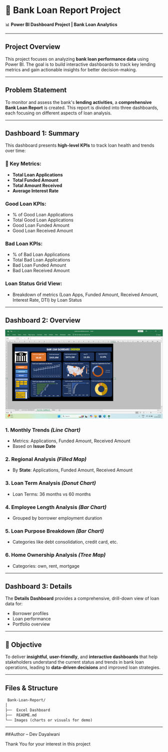 ﻿
# 🏦 Bank Loan Report Project

📊 **Power BI Dashboard Project | Bank Loan Analytics**  

---

## Project Overview

This project focuses on analyzing **bank loan performance data** using Power BI. The goal is to build interactive dashboards to track key lending metrics and gain actionable insights for better decision-making.

---

## Problem Statement

To monitor and assess the bank's **lending activities**, a **comprehensive Bank Loan Report** is created. This report is divided into three dashboards, each focusing on different aspects of loan analysis.

---

## Dashboard 1: Summary

This dashboard presents **high-level KPIs** to track loan health and trends over time:

### 🔑 Key Metrics:
- **Total Loan Applications**
- **Total Funded Amount** 
- **Total Amount Received** 
- **Average Interest Rate** 

### Good Loan KPIs:
- % of Good Loan Applications
- Total Good Loan Applications
- Good Loan Funded Amount
- Good Loan Received Amount

### Bad Loan KPIs:
- % of Bad Loan Applications
- Total Bad Loan Applications
- Bad Loan Funded Amount
- Bad Loan Received Amount

###  Loan Status Grid View:
- Breakdown of metrics (Loan Apps, Funded Amount, Received Amount, Interest Rate, DTI) by Loan Status

---

##  Dashboard 2: Overview
![Dashboard 1 Overview](https://github.com/DEVDAYALWANI19/Excel-projects/blob/7914b98df6908c03397389c2afdac88cf514eb73/bank%20%20loan%20project/Screenshot%202025-08-05%20175533.png)

### **1. Monthly Trends** *(Line Chart)*
- Metrics: Applications, Funded Amount, Received Amount
- Based on **Issue Date**

### **2. Regional Analysis** *(Filled Map)*
- By **State**: Applications, Funded Amount, Received Amount

### **3. Loan Term Analysis** *(Donut Chart)*
- Loan Terms: 36 months vs 60 months

### **4. Employee Length Analysis** *(Bar Chart)*
- Grouped by borrower employment duration

### **5. Loan Purpose Breakdown** *(Bar Chart)*
- Categories like debt consolidation, credit card, etc.

### **6. Home Ownership Analysis** *(Tree Map)*
- Categories: own, rent, mortgage

---

## Dashboard 3: Details

The **Details Dashboard** provides a comprehensive, drill-down view of loan data for:
- Borrower profiles
- Loan performance
- Portfolio overview

---

## 🎯 Objective

To deliver **insightful**, **user-friendly**, and **interactive dashboards** that help stakeholders understand the current status and trends in bank loan operations, leading to **data-driven decisions** and improved loan strategies.

---

## Files & Structure

```
 Bank-Loan-Report/
│
├──  Excel Dashboard
├──  README.md
└── Images (charts or visuals for demo)
```

---
##Author – Dev Dayalwani

Thank You for your interest in this project

